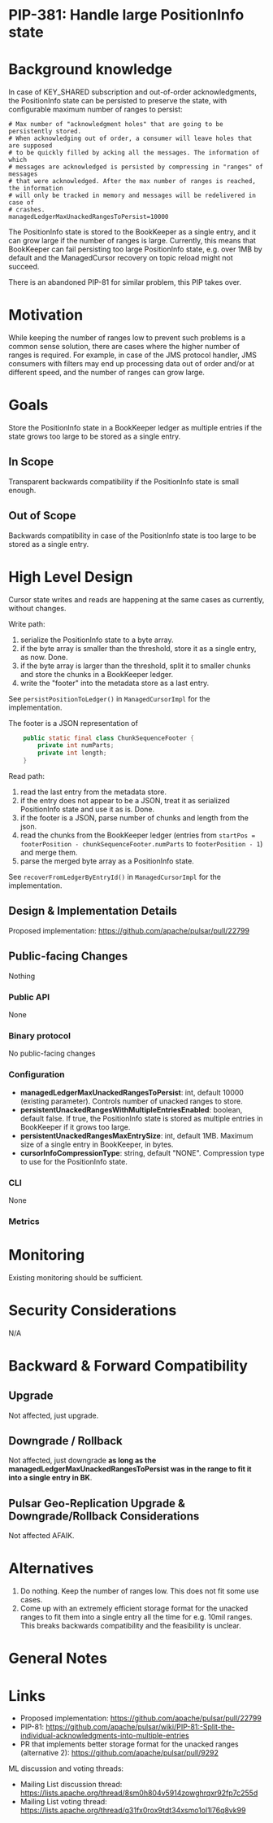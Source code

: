 # PIP-381: Handle large PositionInfo state

# Background knowledge

In case of KEY_SHARED subscription and out-of-order acknowledgments, 
the PositionInfo state can be persisted to preserve the state, 
with configurable maximum number of ranges to persist:

```
# Max number of "acknowledgment holes" that are going to be persistently stored.
# When acknowledging out of order, a consumer will leave holes that are supposed
# to be quickly filled by acking all the messages. The information of which
# messages are acknowledged is persisted by compressing in "ranges" of messages
# that were acknowledged. After the max number of ranges is reached, the information
# will only be tracked in memory and messages will be redelivered in case of
# crashes.
managedLedgerMaxUnackedRangesToPersist=10000
```

The PositionInfo state is stored to the BookKeeper as a single entry, and it can grow large if the number of ranges is large.
Currently, this means that BookKeeper can fail persisting too large PositionInfo state, e.g. over 1MB 
by default and the ManagedCursor recovery on topic reload might not succeed.

There is an abandoned PIP-81 for similar problem, this PIP takes over.

# Motivation

While keeping the number of ranges low to prevent such problems is a common sense solution, there are cases
where the higher number of ranges is required. For example, in case of the JMS protocol handler,
JMS consumers with filters may end up processing data out of order and/or at different speed,
and the number of ranges can grow large.

# Goals

Store the PositionInfo state in a BookKeeper ledger as multiple entries if the state grows too large to be stored as a single entry.

## In Scope

Transparent backwards compatibility if the PositionInfo state is small enough.

## Out of Scope

Backwards compatibility in case of the PositionInfo state is too large to be stored as a single entry.

# High Level Design

Cursor state writes and reads are happening at the same cases as currently, without changes.

Write path:

1. serialize the PositionInfo state to a byte array.
2. if the byte array is smaller than the threshold, store it as a single entry, as now. Done.
3. if the byte array is larger than the threshold, split it to smaller chunks and store the chunks in a BookKeeper ledger.
4. write the "footer" into the metadata store as a last entry.

See `persistPositionToLedger()` in `ManagedCursorImpl` for the implementation.

The footer is a JSON representation of

```java
    public static final class ChunkSequenceFooter {
        private int numParts;
        private int length;
    }
```

Read path:

1. read the last entry from the metadata store.
2. if the entry does not appear to be a JSON, treat it as serialized PositionInfo state and use it as is. Done.
3. if the footer is a JSON, parse number of chunks and length from the json. 
4. read the chunks from the BookKeeper ledger (entries from `startPos = footerPosition - chunkSequenceFooter.numParts` to `footerPosition - 1`) and merge them.
5. parse the merged byte array as a PositionInfo state.

See `recoverFromLedgerByEntryId()` in `ManagedCursorImpl` for the implementation.

## Design & Implementation Details

Proposed implementation: https://github.com/apache/pulsar/pull/22799

## Public-facing Changes

Nothing

### Public API

None

### Binary protocol

No public-facing changes

### Configuration

* **managedLedgerMaxUnackedRangesToPersist**: int, default 10000 (existing parameter). Controls number of unacked ranges to store.
* **persistentUnackedRangesWithMultipleEntriesEnabled**: boolean, default false. If true, the PositionInfo state is stored as multiple entries in BookKeeper if it grows too large.
* **persistentUnackedRangesMaxEntrySize**: int, default 1MB. Maximum size of a single entry in BookKeeper, in bytes.
* **cursorInfoCompressionType**: string, default "NONE". Compression type to use for the PositionInfo state.

### CLI

None

### Metrics

<!--
For each metric provide:
* Full name
* Description
* Attributes (labels)
* Unit
-->


# Monitoring

Existing monitoring should be sufficient.

# Security Considerations

N/A

# Backward & Forward Compatibility

## Upgrade

Not affected, just upgrade.

## Downgrade / Rollback

Not affected, just downgrade **as long as the managedLedgerMaxUnackedRangesToPersist was in the range to fit it into a single entry in BK**.

## Pulsar Geo-Replication Upgrade & Downgrade/Rollback Considerations

Not affected AFAIK.

# Alternatives

1. Do nothing. Keep the number of ranges low. This does not fit some use cases.
2. Come up with an extremely efficient storage format for the unacked ranges to fit them into a single entry all the time for e.g. 10mil ranges. This breaks backwards compatibility and the feasibility is unclear.

# General Notes

# Links

* Proposed implementation: https://github.com/apache/pulsar/pull/22799
* PIP-81: https://github.com/apache/pulsar/wiki/PIP-81:-Split-the-individual-acknowledgments-into-multiple-entries
* PR that implements better storage format for the unacked ranges (alternative 2): https://github.com/apache/pulsar/pull/9292

ML discussion and voting threads:

* Mailing List discussion thread: https://lists.apache.org/thread/8sm0h804v5914zowghrqxr92fp7c255d
* Mailing List voting thread: https://lists.apache.org/thread/q31fx0rox9tdt34xsmo1ol1l76q8vk99

